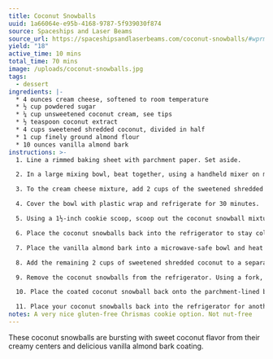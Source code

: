 ```yaml
---
title: Coconut Snowballs
uuid: 1a66064e-e95b-4168-9787-5f939030f874
source: Spaceships and Laser Beams
source_url: https://spaceshipsandlaserbeams.com/coconut-snowballs/#wprm-recipe-container-241345
yield: "18"
active_time: 10 mins
total_time: 70 mins
image: /uploads/coconut-snowballs.jpg
tags:
  - dessert
ingredients: |-
  * 4 ounces cream cheese, softened to room temperature
  * ½ cup powdered sugar
  * ¼ cup unsweetened coconut cream, see tips
  * ½ teaspoon coconut extract
  * 4 cups sweetened shredded coconut, divided in half
  * 1 cup finely ground almond flour
  * 10 ounces vanilla almond bark
instructions: >-
  1. Line a rimmed baking sheet with parchment paper. Set aside.

  2. In a large mixing bowl, beat together, using a handheld mixer on medium speed, the softened cream cheese, powdered sugar, unsweetened coconut cream, and coconut extract for 2 minutes or until smooth and thickened.

  3. To the cream cheese mixture, add 2 cups of the sweetened shredded coconut and the finely ground almond flour until all the ingredients are thoroughly combined.

  4. Cover the bowl with plastic wrap and refrigerate for 30 minutes.

  5. Using a 1½-inch cookie scoop, scoop out the coconut snowball mixture and form it into a ball. Place the ball onto the parchment-lined rimmed baking sheet. Repeat until all the coconut snowballs have been formed.

  6. Place the coconut snowballs back into the refrigerator to stay cold while you prepare the vanilla almond bark and coconut coating.

  7. Place the vanilla almond bark into a microwave-safe bowl and heat for 1 minute. Stir and repeat in 30-second increments until your almond bark is melted and smooth. You are best to follow the directions on the packaging for melting according to the brand of almond bark you are using.

  8. Add the remaining 2 cups of sweetened shredded coconut to a separate bowl.

  9. Remove the coconut snowballs from the refrigerator. Using a fork, dip one coconut snowball into the melted vanilla almond bark, be sure to tap the fork onto the side of the bowl to remove any excess, then drop it into the bowl of the sweetened shredded coconut to coat the entire coconut snowball.

  10. Place the coated coconut snowball back onto the parchment-lined baking sheet to allow the vanilla almond bark to harden and set. Repeat until all the coconut snowballs have been coated.

  11. Place your coconut snowballs back into the refrigerator for another 30 minutes to firm up completely before serving or storing them.
notes: A﻿ very nice gluten-free Chrismas cookie option. Not nut-free
---
```

These coconut snowballs are bursting with sweet coconut flavor from their creamy centers and delicious vanilla almond bark coating.